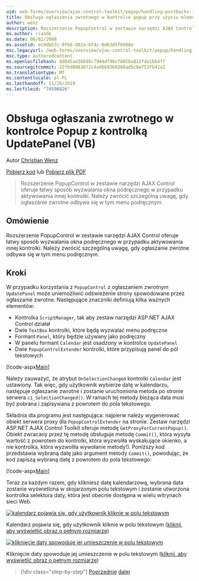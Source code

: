 ```yaml
---
uid: web-forms/overview/ajax-control-toolkit/popup/handling-postbacks-from-a-popup-control-with-an-updatepanel-vb
title: Obsługa ogłaszania zwrotnego w kontrolce popup przy użyciu elementu UpdatePanel (VB) | Microsoft Docs
author: wenz
description: Rozszerzenie PopupControl w zestawie narzędzi AJAX Control oferuje łatwy sposób wyzwalania okna podręcznego w przypadku aktywowania innej kontrolki. Należy zwrócić szczególną uwagę...
ms.author: riande
ms.date: 06/02/2008
ms.assetid: ec9db57c-9f68-402a-bf4c-0d63d5f6908e
msc.legacyurl: /web-forms/overview/ajax-control-toolkit/popup/handling-postbacks-from-a-popup-control-with-an-updatepanel-vb
msc.type: authoredcontent
ms.openlocfilehash: dd045ae56696c7944df98cf805ba812fde1bb4ff
ms.sourcegitcommit: 22fbd8863672c4ad6693b8388ad5c8e753fb41a2
ms.translationtype: MT
ms.contentlocale: pl-PL
ms.lasthandoff: 11/28/2019
ms.locfileid: "74598826"
---
```

# <a name="handling-postbacks-from-a-popup-control-with-an-updatepanel-vb"></a>Obsługa ogłaszania zwrotnego w kontrolce Popup z kontrolką UpdatePanel (VB)

Autor [Christian Wenz](https://github.com/wenz)

[Pobierz kod](https://download.microsoft.com/download/9/3/f/93f8daea-bebd-4821-833b-95205389c7d0/PopupControl2.vb.zip) lub [Pobierz plik PDF](https://download.microsoft.com/download/2/d/c/2dc10e34-6983-41d4-9c08-f78f5387d32b/popupcontrol2VB.pdf)

> Rozszerzenie PopupControl w zestawie narzędzi AJAX Control oferuje łatwy sposób wyzwalania okna podręcznego w przypadku aktywowania innej kontrolki. Należy zwrócić szczególną uwagę, gdy ogłaszanie zwrotne odbywa się w tym menu podręcznym.

## <a name="overview"></a>Omówienie

Rozszerzenie PopupControl w zestawie narzędzi AJAX Control oferuje łatwy sposób wyzwalania okna podręcznego w przypadku aktywowania innej kontrolki. Należy zwrócić szczególną uwagę, gdy ogłaszanie zwrotne odbywa się w tym menu podręcznym.

## <a name="steps"></a>Kroki

W przypadku korzystania z `PopupControl` z ogłaszaniem zwrotnym `UpdatePanel` może uniemożliwić odświeżenie strony spowodowane przez ogłaszanie zwrotne. Następujące znaczniki definiują kilka ważnych elementów:

- Kontrolka `ScriptManager`, tak aby zestaw narzędzi ASP.NET AJAX Control działał
- Dwie `TextBox` kontrolki, które będą wyzwalać menu podręczne
- Formant `Panel`, który będzie używany jako podręczny
- W panelu formant `Calendar` jest osadzony w kontrolce `UpdatePanel`
- Dwie `PopupControlExtender` kontrolki, które przypisują panel do pól tekstowych

[!code-aspx[Main](handling-postbacks-from-a-popup-control-with-an-updatepanel-vb/samples/sample1.aspx)]

Należy zauważyć, że atrybut `OnSelectionChanged` kontrolki `Calendar` jest ustawiony. Tak więc, gdy użytkownik wybierze datę w kalendarzu, następuje ogłaszanie zwrotne i zostanie uruchomiona metoda po stronie serwera `c1_SelectionChanged()`. W ramach tej metody bieżąca data musi być pobrana i zapisywana z powrotem do pola tekstowego.

Składnia dla programu jest następująca: najpierw należy wygenerować obiekt serwera proxy dla `PopupControlExtender` na stronie. Zestaw narzędzi ASP.NET AJAX Control Toolkit oferuje metodę `GetProxyForCurrentPopup()`. Obiekt zwracany przez tę metodę obsługuje metodę `Commit()`, która wysyła wartość z powrotem do kontrolki, która wyzwoliła wyskakujące okienko, a nie kontrolka, która wyzwoliła wywołanie metody!). Poniższy kod przedstawia wybraną datę jako argument metody `Commit()`, powodując, że kod zapiszą wybraną datę z powrotem do pola tekstowego:

[!code-aspx[Main](handling-postbacks-from-a-popup-control-with-an-updatepanel-vb/samples/sample2.aspx)]

Teraz za każdym razem, gdy klikniesz datę kalendarzową, wybrana data zostanie wyświetlona w skojarzonym polu tekstowym i zostanie utworzona kontrolka selektora daty, która jest obecnie dostępna w wielu witrynach sieci Web.

[![kalendarz pojawia się, gdy użytkownik kliknie w polu tekstowym](handling-postbacks-from-a-popup-control-with-an-updatepanel-vb/_static/image2.png)](handling-postbacks-from-a-popup-control-with-an-updatepanel-vb/_static/image1.png)

Kalendarz pojawia się, gdy użytkownik kliknie w polu tekstowym ([kliknij, aby wyświetlić obraz o pełnym rozmiarze](handling-postbacks-from-a-popup-control-with-an-updatepanel-vb/_static/image3.png))

[![kliknięcie daty spowoduje jej umieszczenie w polu tekstowym](handling-postbacks-from-a-popup-control-with-an-updatepanel-vb/_static/image5.png)](handling-postbacks-from-a-popup-control-with-an-updatepanel-vb/_static/image4.png)

Kliknięcie daty spowoduje jej umieszczenie w polu tekstowym ([kliknij, aby wyświetlić obraz o pełnym rozmiarze](handling-postbacks-from-a-popup-control-with-an-updatepanel-vb/_static/image6.png))

> [!div class="step-by-step"]
> [Poprzednie](using-multiple-popup-controls-vb.md)
> [dalej](handling-postbacks-from-a-popup-control-without-an-updatepanel-vb.md)
